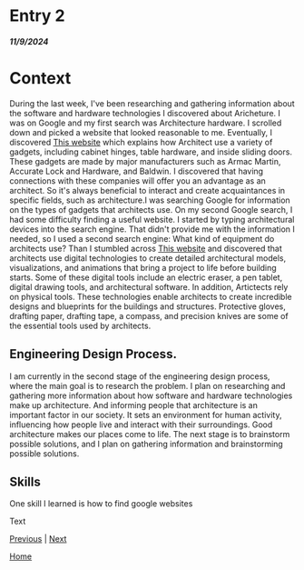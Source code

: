 # Entry 2
##### 11/9/2024
# Context
During the last week, I've been researching and gathering information about the software and hardware technologies I discovered about Aricheture. I was on Google and my first search was Architecture hardware. I scrolled down and picked a website that looked reasonable to me. Eventually, I discovered [This website](https://www.eleganceinhardware.com/arch-hardware) which explains how Architect use a variety of gadgets, including cabinet hinges, table hardware, and inside sliding doors. These gadgets are made by major manufacturers such as Armac Martin, Accurate Lock and Hardware, and Baldwin. I discovered that having connections with these companies will offer you an advantage as an architect. So it's always beneficial to interact and create acquaintances in specific fields, such as architecture.I was searching Google for information on the types of gadgets that architects use. On my second Google search, I had some difficulty finding a useful website. I started by typing architectural devices into the search engine. That didn't provide me with the information I needed, so I used a second search engine: What kind of equipment do architects use? Than I stumbled across [This website](https://www.hellobonsai.com/blog/tools-that-architects-use) and discovered that architects use digital technologies to create detailed architectural models, visualizations, and animations that bring a project to life before building starts. Some of these digital tools include an electric eraser, a pen tablet, digital drawing tools, and architectural software. In addition, Artictects rely on physical tools. These technologies enable architects to create incredible designs and blueprints for the buildings and structures. Protective gloves, drafting paper, drafting tape, a compass, and precision knives are some of the essential tools used by architects. 

## Engineering Design Process.
I am currently in the second stage of the engineering design process, where the main goal is to research the problem. I plan on researching and gathering more information about how software and hardware technologies make up architecture. And informing people that architecture is an important factor in our society. It sets an environment for human activity, influencing how people live and interact with their surroundings. Good architecture makes our places come to life. The next stage is to brainstorm possible solutions, and I plan on gathering information and brainstorming possible solutions.

## Skills 

One skill I learned is how to find google websites 

Text

[Previous](entry01.md) | [Next](entry03.md)

[Home](../README.md)
